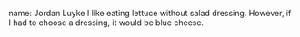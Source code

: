 name: Jordan Luyke
I like eating lettuce without salad dressing. However, if I had to choose a dressing, it would be blue cheese.

